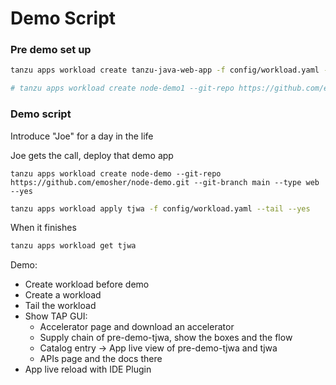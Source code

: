 # Demo Script

### Pre demo set up
```bash
tanzu apps workload create tanzu-java-web-app -f config/workload.yaml --yes --type web --label app.kubernetes.io/part-of=tanzu-java-web-app --label apps.tanzu.vmware.com/has-tests=true

# tanzu apps workload create node-demo1 --git-repo https://github.com/emosher/node-demo.git --git-branch main --yes
```

### Demo script

Introduce "Joe" for a day in the life

Joe gets the call, deploy that demo app

```
tanzu apps workload create node-demo --git-repo https://github.com/emosher/node-demo.git --git-branch main --type web --yes
```

```bash
tanzu apps workload apply tjwa -f config/workload.yaml --tail --yes
```

When it finishes
```bash
tanzu apps workload get tjwa
```




Demo:
 - Create workload before demo
 - Create a workload
 - Tail the workload
 - Show TAP GUI:
    - Accelerator page and download an accelerator
    - Supply chain of pre-demo-tjwa, show the boxes and the flow
    - Catalog entry -> App live view of pre-demo-tjwa and tjwa
    - APIs page and the docs there 
 - App live reload with IDE Plugin

